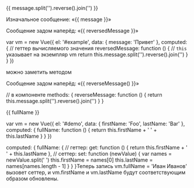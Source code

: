 <!-- ---------------------------- Вычисляемые свойства и слежение---------------->
  <!-- Вычисляемые свойства -->
  <!-- bad -->
  <div id="example">
    {{ message.split('').reverse().join('') }}
  </div>
  <!-- good -->
  <div id="example">
    <p>Изначальное сообщение: «{{ message }}»</p>
    <p>Сообщение задом наперёд: «{{ reversedMessage }}»</p>
  </div>

  var vm = new Vue({
    el: '#example',
    data: {
      message: 'Привет'
    },
    computed: {
      // геттер вычисляемого значения
      reversedMessage: function () {
        // `this` указывает на экземпляр vm
        return this.message.split('').reverse().join('')
      }
    }
  })

  <!-- Кэширование вычисляемых свойств -->
  можно заметить методом
    <p>Сообщение задом наперёд: «{{ reverseMessage() }}»</p>
  // в компоненте
  methods: {
    reverseMessage: function () {
      return this.message.split('').reverse().join('')
    }
  }
  <!-- Вычисляемые свойства и слежение -->
  <div id="demo">{{ fullName }}</div>

  var vm = new Vue({
  el: '#demo',
  data: {
    firstName: 'Foo',
    lastName: 'Bar'
  },
  computed: {
    fullName: function () {
      return this.firstName + ' ' + this.lastName
    }
  }
  })
  <!-- Сеттеры вычисляемых свойств -->
  computed: {
  fullName: {
    // геттер:
    get: function () {
      return this.firstName + ' ' + this.lastName
    },
    // сеттер:
    set: function (newValue) {
      var names = newValue.split(' ')
      this.firstName = names[0]
      this.lastName = names[names.length - 1]
    }
  }
  }Теперь запись vm.fullName = 'Иван Иванов' вызовет сеттер, и vm.firstName и vm.lastName будут соответствующим образом обновлены.
  
